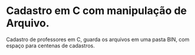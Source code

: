 # Cadastro em C com manipulação de Arquivo.
Cadastro de professores em C, guarda os arquivos em uma pasta BIN, com espaço para centenas de cadastros.
